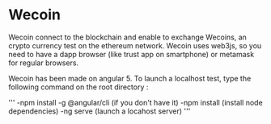 # Wecoin

Wecoin connect to the blockchain and enable to exchange Wecoins, an crypto currency test on the ethereum network.
Wecoin uses web3js, so you need to have a dapp browser (like trust app on smartphone) or metamask for regular browsers.

Wecoin has been made on angular 5.
To launch a localhost test, type the following command on the root directory :

'''
-npm install -g @angular/cli (if you don't have it)
-npm install (install node dependencies)
-ng serve (launch a locahost server)
'''
